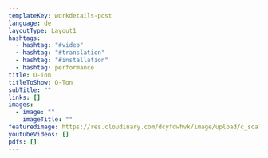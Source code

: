 ```yaml
---
templateKey: workdetails-post
language: de
layoutType: Layout1
hashtags:
  - hashtag: "#video"
  - hashtag: "#translation"
  - hashtag: "#installation"
  - hashtag: performance
title: O-Ton
titleToShow: O-Ton
subTitle: ""
links: []
images:
  - image: ""
    imageTitle: ""
featuredimage: https://res.cloudinary.com/dcyfdwhvk/image/upload/c_scale,f_auto,q_100,w_2400/v1628759905/O-TON_im_blackegg_PollyFaber_Kulturnacht_HGW_14_09_2012_1_ceybfe.jpg
youtubeVideos: []
pdfs: []
---
```

